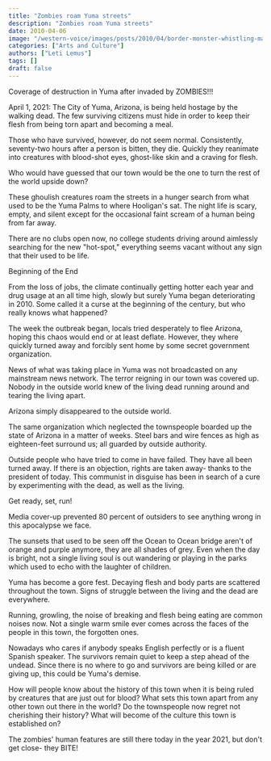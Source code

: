 ```yaml
---
title: "Zombies roam Yuma streets"
description: "Zombies roam Yuma streets"
date: 2010-04-06
image: "/western-voice/images/posts/2010/04/border-monster-whistling-mask-2006.jpg"
categories: ["Arts and Culture"]
authors: ["Leti Lemus"]
tags: []
draft: false
---
```

Coverage of destruction in Yuma after invaded by ZOMBIES!!!

April 1, 2021: The City of Yuma, Arizona, is being held hostage by the walking dead. The few surviving citizens must hide in order to keep their flesh from being torn apart and becoming a meal.

Those who have survived, however, do not seem normal. Consistently, seventy-two hours after a person is bitten, they die. Quickly they reanimate into creatures with blood-shot eyes, ghost-like skin and a craving for flesh.

Who would have guessed that our town would be the one to turn the rest of the world upside down?

These ghoulish creatures roam the streets in a hunger search from what used to be the Yuma Palms to where Hooligan's sat. The night life is scary, empty, and silent except for the occasional faint scream of a human being from far away.

There are no clubs open now, no college students driving around aimlessly searching for the new "hot-spot," everything seems vacant without any sign that their used to be life.

Beginning of the End

From the loss of jobs, the climate continually getting hotter each year and drug usage at an all time high, slowly but surely Yuma began deteriorating in 2010. Some called it a curse at the beginning of the century, but who really knows what happened?

The week the outbreak began, locals tried desperately to flee Arizona, hoping this chaos would end or at least deflate. However, they where quickly turned away and forcibly sent home by some secret government organization.

News of what was taking place in Yuma was not broadcasted on any mainstream news network. The terror reigning in our town was covered up. Nobody in the outside world knew of the living dead running around and tearing the living apart.

Arizona simply disappeared to the outside world.

The same organization which neglected the townspeople boarded up the state of Arizona in a matter of weeks. Steel bars and wire fences as high as eighteen-feet surround us; all guarded by outside authority.

Outside people who have tried to come in have failed. They have all been turned away. If there is an objection, rights are taken away- thanks to the president of today. This communist in disguise has been in search of a cure by experimenting with the dead, as well as the living.

Get ready, set, run!

Media cover-up prevented 80 percent of outsiders to see anything wrong in this apocalypse we face.

The sunsets that used to be seen off the Ocean to Ocean bridge aren't of orange and purple anymore, they are all shades of grey. Even when the day is bright, not a single living soul is out wandering or playing in the parks which used to echo with the laughter of children.

Yuma has become a gore fest. Decaying flesh and body parts are scattered throughout the town. Signs of struggle between the living and the dead are everywhere.

Running, growling, the noise of breaking and flesh being eating are common noises now. Not a single warm smile ever comes across the faces of the people in this town, the forgotten ones.

Nowadays who cares if anybody speaks English perfectly or is a fluent Spanish speaker. The survivors remain quiet to keep a step ahead of the undead. Since there is no where to go and survivors are being killed or are giving up, this could be Yuma's demise.

How will people know about the history of this town when it is being ruled by creatures that are just out for blood? What sets this town apart from any other town out there in the world? Do the townspeople now regret not cherishing their history? What will become of the culture this town is established on?

The zombies' human features are still there today in the year 2021, but don't get close- they BITE!